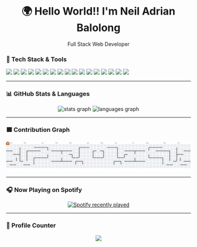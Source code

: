 <h1 align="center">🌍 Hello World!! I'm Neil Adrian Balolong</h1>

<p align="center">Full Stack Web Developer

### 🧠 Tech Stack & Tools

<div align="left">
  <img src="https://cdn.jsdelivr.net/gh/devicons/devicon/icons/cplusplus/cplusplus-original.svg" height="40" />
  <img src="https://cdn.jsdelivr.net/gh/devicons/devicon/icons/java/java-original.svg" height="40" />
  <img src="https://cdn.jsdelivr.net/gh/devicons/devicon/icons/html5/html5-original.svg" height="40" />
  <img src="https://cdn.jsdelivr.net/gh/devicons/devicon/icons/css3/css3-original.svg" height="40" />
  <img src="https://cdn.jsdelivr.net/gh/devicons/devicon/icons/javascript/javascript-original.svg" height="40" />
  <img src="https://cdn.jsdelivr.net/gh/devicons/devicon/icons/jquery/jquery-original.svg" height="40" />
  <img src="https://cdn.jsdelivr.net/gh/devicons/devicon/icons/wordpress/wordpress-original.svg" height="40" />
  <img src="https://cdn.jsdelivr.net/gh/devicons/devicon/icons/vuejs/vuejs-original.svg" height="40" />
  <img src="https://cdn.jsdelivr.net/gh/devicons/devicon/icons/react/react-original.svg" height="40" />
  <img src="https://cdn.jsdelivr.net/gh/devicons/devicon/icons/tailwindcss/tailwindcss-original-wordmark.svg" height="40" />
  <img src="https://cdn.jsdelivr.net/gh/devicons/devicon/icons/typescript/typescript-original.svg" height="40" />
  <img src="https://cdn.jsdelivr.net/gh/devicons/devicon/icons/laravel/laravel-original.svg" height="40" />
  <img src="https://cdn.jsdelivr.net/gh/devicons/devicon/icons/codeigniter/codeigniter-plain.svg" height="40" />
  <img src="https://cdn.jsdelivr.net/gh/devicons/devicon/icons/nodejs/nodejs-original.svg" height="40" />
  <img src="https://cdn.jsdelivr.net/gh/devicons/devicon/icons/nestjs/nestjs-original.svg" height="40" />
  <img src="https://cdn.jsdelivr.net/gh/devicons/devicon/icons/androidstudio/androidstudio-original.svg" height="40" />
  <img src="https://cdn.jsdelivr.net/gh/devicons/devicon/icons/docker/docker-original.svg" height="40" />
</div>

---

### 📊 GitHub Stats & Languages

<div align="center">
  <img src="https://github-readme-stats.vercel.app/api?username=NeilAdrian-0423&hide_title=false&hide_rank=false&show_icons=true&include_all_commits=true&count_private=true&disable_animations=false&theme=dracula&locale=en&hide_border=false" height="150" alt="stats graph"  />
  <img src="https://github-readme-stats.vercel.app/api/top-langs?username=NeilAdrian-0423&locale=en&hide_title=false&layout=compact&card_width=320&langs_count=5&theme=dracula&hide_border=false" height="150" alt="languages graph"  />
</div>

---

### 🟩 Contribution Graph

<picture>
  <source media="(prefers-color-scheme: dark)" srcset="https://raw.githubusercontent.com/NeilAdrian-0423/NeilAdrian-0423/output/pacman-contribution-graph-dark.svg">
  <source media="(prefers-color-scheme: light)" srcset="https://raw.githubusercontent.com/NeilAdrian-0423/NeilAdrian-0423/output/pacman-contribution-graph.svg">
  <img alt="pacman contribution graph" src="https://raw.githubusercontent.com/NeilAdrian-0423/NeilAdrian-0423/output/pacman-contribution-graph.svg">
</picture>

---

### 🎧 Now Playing on Spotify

<div align="center">
  <a href="https://open.spotify.com/user/31tuvegtz5p4vl6svnxnvzyarzha">
    <img src="https://spotify-recently-played-readme.vercel.app/api?user=31tuvegtz5p4vl6svnxnvzyarzha&count=5" alt="Spotify recently played" />
  </a>
</div>

---

### 🧮 Profile Counter

<div align="center">
  <img src="https://profile-counter.glitch.me/NeilAdrian-0423/count.svg?" />
</div>


